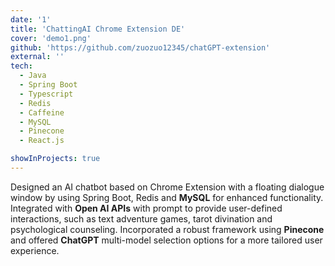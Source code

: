 ```yaml
---
date: '1'
title: 'ChattingAI Chrome Extension DE'
cover: 'demo1.png'
github: 'https://github.com/zuozuo12345/chatGPT-extension'
external: ''
tech:
  - Java
  - Spring Boot
  - Typescript
  - Redis
  - Caffeine
  - MySQL
  - Pinecone
  - React.js

showInProjects: true
---
```

Designed an AI chatbot based on Chrome Extension with a floating dialogue window by using Spring Boot, Redis and **MySQL** for enhanced functionality. Integrated with  **Open AI APIs** with prompt to provide user-defined interactions, such as text adventure games, tarot divination and psychological counseling. Incorporated a robust framework using **Pinecone** and offered **ChatGPT** multi-model selection options for a more tailored user experience.
